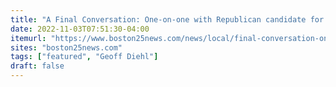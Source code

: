 ```yaml
---
title: "A Final Conversation: One-on-one with Republican candidate for MA Governor, Geoff Diehl"
date: 2022-11-03T07:51:30-04:00
itemurl: "https://www.boston25news.com/news/local/final-conversation-one-on-one-with-republican-candidate-ma-governor-geoff-diehl/FQO2QY5RTNGHLGO5LVPVBQ2I2I/"
sites: "boston25news.com"
tags: ["featured", "Geoff Diehl"]
draft: false
---
```


